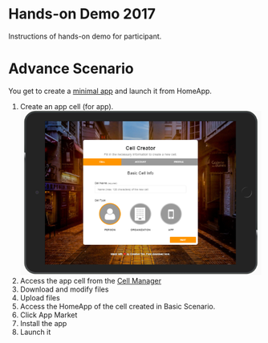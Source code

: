 # Hands-on Demo 2017  
Instructions of hands-on demo for participant.  

# Advance Scenario  
You get to create a [minimal app](https://github.com/personium/template-app-cell) and launch it from HomeApp.  

1. Create an app cell (for app).  
[![Cell Creator](doc/cell_creator_wizard.png)](https://demo.personium.io/app-uc-cell-creator-wizard/__/index.html)  
1. Access the app cell from the [Cell Manager](https://demo.personium.io/app-uc-unit-manager/__/unitmgr-light/login.html)  
1. Download and modify files  
1. Upload files  
1. Access the HomeApp of the cell created in Basic Scenario.  
1. Click App Market  
1. Install the app  
1. Launch it  

